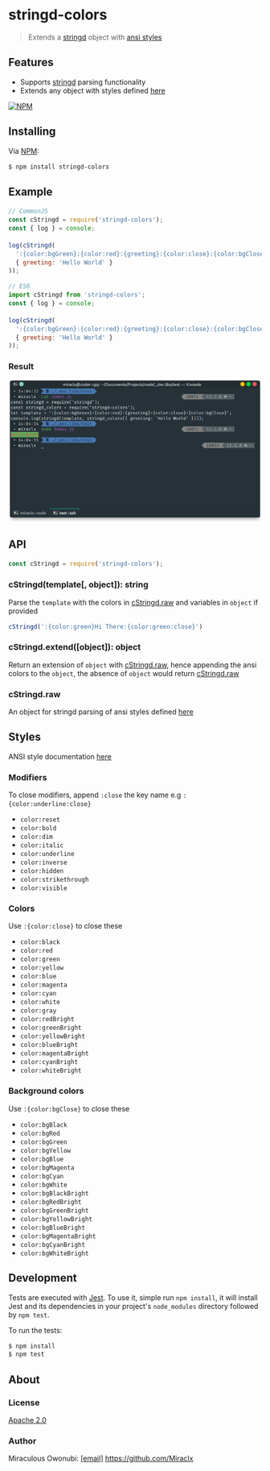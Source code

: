 stringd-colors
==============
> Extends a [stringd][stringd] object with [ansi styles][ansi-styles]
## Features
- Supports [stringd][stringd] parsing functionality
- Extends any object with styles defined [here](#styles)

[![NPM](https://nodei.co/npm/stringd-colors.png?stars&downloads)](https://nodei.co/npm/stringd-colors/)

## Installing

Via [NPM][npm]:

``` bash
$ npm install stringd-colors
```

## Example

``` javascript
// CommonJS
const cStringd = require('stringd-colors');
const { log } = console;

log(cStringd(
  ':{color:bgGreen}:{color:red}:{greeting}:{color:close}:{color:bgClose}',
  { greeting: 'Hello World' }
));
```
``` javascript
// ES6
import cStringd from 'stringd-colors';
const { log } = console;

log(cStringd(
  ':{color:bgGreen}:{color:red}:{greeting}:{color:close}:{color:bgClose}',
  { greeting: 'Hello World' }
));
```
### Result
![StringD Colors](https://raw.githubusercontent.com/Miraclx/stringd-colors/master/screenshots/colors.png "Colors Example")

## API
``` javascript
const cStringd = require('stringd-colors');
```
### cStringd(template[, object]): string
Parse the `template` with the colors in [cStringd.raw](#cStringdraw) and variables in `object` if provided
``` javascript
cStringd(':{color:green}Hi There:{color:green:close}')
```
### cStringd.extend([object]): object
Return an extension of `object` with [cStringd.raw](#cStringdraw), hence appending the ansi colors to the `object`, the absence of `object` would return [cStringd.raw](#cStringdraw)
### cStringd.raw
An object for stringd parsing of ansi styles defined [here](#styles)

## Styles
ANSI style documentation [here][ansi-styles]
### Modifiers
To close modifiers, append `:close` the key name e.g `:{color:underline:close}`
- `color:reset`
- `color:bold`
- `color:dim`
- `color:italic`
- `color:underline`
- `color:inverse`
- `color:hidden`
- `color:strikethrough`
- `color:visible`

### Colors
Use `:{color:close}` to close these
- `color:black`
- `color:red`
- `color:green`
- `color:yellow`
- `color:blue`
- `color:magenta`
- `color:cyan`
- `color:white`
- `color:gray`
- `color:redBright`
- `color:greenBright`
- `color:yellowBright`
- `color:blueBright`
- `color:magentaBright`
- `color:cyanBright`
- `color:whiteBright`

### Background colors
Use `:{color:bgClose}` to close these
- `color:bgBlack`
- `color:bgRed`
- `color:bgGreen`
- `color:bgYellow`
- `color:bgBlue`
- `color:bgMagenta`
- `color:bgCyan`
- `color:bgWhite`
- `color:bgBlackBright`
- `color:bgRedBright`
- `color:bgGreenBright`
- `color:bgYellowBright`
- `color:bgBlueBright`
- `color:bgMagentaBright`
- `color:bgCyanBright`
- `color:bgWhiteBright`

## Development
Tests are executed with [Jest][jest]. To use it, simple run `npm install`, it will install
Jest and its dependencies in your project's `node_modules` directory followed by `npm test`.

To run the tests:

``` bash
$ npm install
$ npm test
```
## About
### License
[Apache 2.0][license]
### Author
Miraculous Owonubi: [[email]](mailto:omiraculous@gmail.com) <https://github.com/Miraclx>

[npm]:  https://github.com/npm/npm "The Node Package Manager"
[jest]:  https://github.com/facebook/jest "Delightful JavaScript Testing"
[license]:  LICENSE "Apache 2.0 License"
[stringd]:  https://github.com/Miraclx/stringd "NodeJS String Variable Parser"
[ansi-styles]:  https://github.com/chalk/ansi-styles "ANSI escape codes for styling strings in the terminal"
